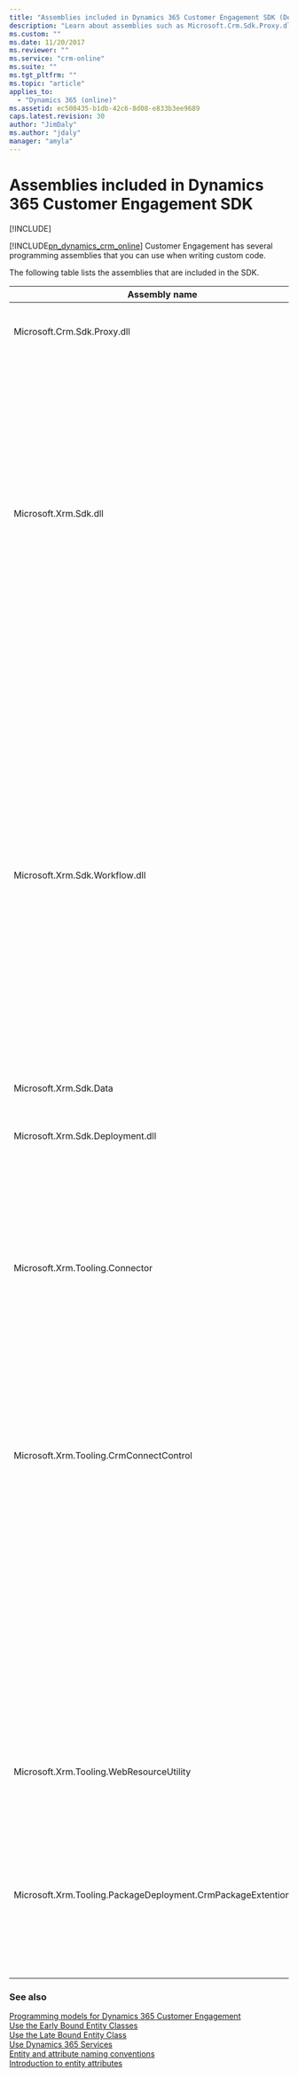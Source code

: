 ```yaml
---
title: "Assemblies included in Dynamics 365 Customer Engagement SDK (Developer Guide for Dynamics 365 Customer Engagement)| MicrosoftDocs"
description: "Learn about assemblies such as Microsoft.Crm.Sdk.Proxy.dll, Microsoft.Xrm.Sdk.dll, Microsoft.Xrm.Sdk.Workflow.dll, Microsoft.Crm.Tools.EmailProviders.dll and Microsoft.Xrm.Sdk.Deployment.dll that you can use when writing custom code"
ms.custom: ""
ms.date: 11/20/2017
ms.reviewer: ""
ms.service: "crm-online"
ms.suite: ""
ms.tgt_pltfrm: ""
ms.topic: "article"
applies_to: 
  - "Dynamics 365 (online)"
ms.assetid: ec508435-b1db-42c6-8d08-e833b3ee9689
caps.latest.revision: 30
author: "JimDaly"
ms.author: "jdaly"
manager: "amyla"
---
```

# Assemblies included in Dynamics 365 Customer Engagement SDK

[!INCLUDE[](../../includes/cc_applies_to_update_9_0_0.md)]

[!INCLUDE[pn_dynamics_crm_online](../../includes/pn-dynamics-crm-online.md)] Customer Engagement has several programming assemblies that you can use when writing custom code.  

 The following table lists the assemblies that are included in the SDK.  


|                          Assembly name                          |                             Namespace name                             |                                                                                                                                                                                        Description                                                                                                                                                                                        |
|-----------------------------------------------------------------|------------------------------------------------------------------------|-------------------------------------------------------------------------------------------------------------------------------------------------------------------------------------------------------------------------------------------------------------------------------------------------------------------------------------------------------------------------------------------|
|                   Microsoft.Crm.Sdk.Proxy.dll                   |                                                                        |                                                                                                             Defines requests and responses for messages business data model specific (non-core) messages as well as enumerations required for working with organization data.                                                                                                             |
|                                                                 |                        <xref:Microsoft.Crm.Sdk>                        |                                                                                     Contains enumerations of possible picklists and integer values for some attributes. The naming convention of the classes is \<*EntityName*>\<*AttributeName*> to make it easier to locate the specific attribute.                                                                                     |
|                                                                 |                   <xref:Microsoft.Crm.Sdk.Messages>                    |                                                                                                                                                   Contains request and responses for business data model specific (non-core) messages.                                                                                                                                                    |
|                      Microsoft.Xrm.Sdk.dll                      |                                                                        |                                                                                   Defines the core xRM methods and types, including proxy classes to make the connection to [!INCLUDE[pn_dynamics_crm](../../includes/pn-dynamics-crm.md)] simpler, authentication methods, and the service contracts.                                                                                    |
|                                                                 |                        <xref:Microsoft.Xrm.Sdk>                        |                                                                                                                            Defines the data contracts for attribute types, interfaces for authoring plug-ins, and other general purpose xRM types and methods.                                                                                                                            |
|                                                                 |                    <xref:Microsoft.Xrm.Sdk.Client>                     |                                                                                             Defines classes for use by client-code, including a data context, proxy classes to ease the connection to [!INCLUDE[pn_dynamics_crm](../../includes/pn-dynamics-crm.md)], and the LINQ provider.                                                                                              |
|                                                                 |                   <xref:Microsoft.Xrm.Sdk.Discovery>                   |                                                                                                                   Defines all classes required to communicate with the Discovery Service, including the service contract, all request/responses and supporting classes.                                                                                                                   |
|                                                                 |                   <xref:Microsoft.Xrm.Sdk.Messages>                    |                                                                                                                                Defines request/response classes for Create, Retrieve, Update, Delete, Associate , Disassociate, and the metadata classes.                                                                                                                                 |
|                                                                 |                   <xref:Microsoft.Xrm.Sdk.Metadata>                    |                                                                                                                                          Defines the data contracts for [!INCLUDE[pn_dynamics_crm](../../includes/pn-dynamics-crm.md)] metadata.                                                                                                                                          |
|                                                                 |                     <xref:Microsoft.Xrm.Sdk.Query>                     |                                                                                                                                       Defines query classes required to connect to [!INCLUDE[pn_dynamics_crm](../../includes/pn-dynamics-crm.md)].                                                                                                                                        |
|                 Microsoft.Xrm.Sdk.Workflow.dll                  |                                                                        |                                                                                                                                                         Defines types and methods required to author a custom workflow activity.                                                                                                                                                          |
|                                                                 |                   <xref:Microsoft.Xrm.Sdk.Workflow>                    |                                                                                                                                           Defines the attribute and dependency property classes required to author a custom workflow activity.                                                                                                                                            |
|                                                                 |              <xref:Microsoft.Xrm.Sdk.Workflow.Activities>              |                                                                                                                          Defines the workflow activities that are used by the [!INCLUDE[pn_dynamics_crm](../../includes/pn-dynamics-crm.md)] workflow designer.                                                                                                                           |
|                                                                 |              <xref:Microsoft.Xrm.Sdk.Workflow.Designers>               |                                                               Defines a [!INCLUDE[pn_Visual_Studio](../../includes/pn-visual-studio.md)] designer for displaying a [!INCLUDE[pn_dynamics_crm](../../includes/pn-dynamics-crm.md)] workflow in [!INCLUDE[pn_Visual_Studio_short](../../includes/pn-visual-studio-short.md)].                                                               |
|                     Microsoft.Xrm.Sdk.Data                      |                                                                        |                                                                                                    Defines methods and types needed for developing virtual entity data provider plug-ins. More information: [Get started with virtual entities](../virtual-entities/get-started-ve.md)                                                                                                    |
|                Microsoft.Xrm.Sdk.Deployment.dll                 |                                                                        |                                                                                                                                                        Defines types and methods for interacting with the Deployment Web Service.                                                                                                                                                         |
|                                                                 |                  <xref:Microsoft.Xrm.Sdk.Deployment>                   |                                                                                                                                                   Defines the data contracts necessary to communicate with the Deployment Web Service.                                                                                                                                                    |
|                                                                 |               <xref:Microsoft.Xrm.Sdk.Deployment.Proxy>                |                                                                                                                                                        Defines a helper class to generate a proxy for the Deployment Web Service.                                                                                                                                                         |
|                 Microsoft.Xrm.Tooling.Connector                 |                                                                        |                                                                      Provides the low-level interaction and wrapper methods for the Dynamics 365 Customer Engagement SDK assembly APIs. More information: [Build Windows client applications using the XRM tools](../build-windows-client-applications-xrm-tools.md)                                                                      |
|                                                                 |                 <xref:Microsoft.Xrm.Tooling.Connector>                 |                                                                                                                                                 Provides classes and methods to interact with the Customer Engagement SDK assembly APIs.                                                                                                                                                  |
|                                                                 |              <xref:Microsoft.Xrm.Tooling.Connector.Model>              |                                                                                                                                              Provides classes and events to communicate with the Customer Engagement Discovery Service APIs.                                                                                                                                              |
|             Microsoft.Xrm.Tooling.CrmConnectControl             |                                                                        | Defines a WPF user control that provides a common user interface for the sign-in experience to Dynamics 365 with built-in encryption for securely storing your credentials/profile, and then reusing it at runtime to automatically sign in to Dynamics 365. More information: [Build Windows client applications using the XRM tools](../build-windows-client-applications-xrm-tools.md) |
|                                                                 |             <xref:Microsoft.Xrm.Tooling.CrmConnectControl>             |                                                                                                                                                    Provides classes and methods to define a WPF control for common sign-in experience.                                                                                                                                                    |
|                                                                 |          <xref:Microsoft.Xrm.Tooling.CrmConnectControl.Model>          |                                                                                                                                   Provides classes and methods for the WPF control to communicate with the Customer Engagement Discovery Service APIs.                                                                                                                                    |
|                                                                 |       <xref:Microsoft.Xrm.Tooling.CrmConnectControl.Properties>        |                                                                                                                                             Provides a strongly-typed resource class for looking up localized strings in Customer Engagement.                                                                                                                                             |
|                                                                 |         <xref:Microsoft.Xrm.Tooling.CrmConnectControl.Utility>         |                                                                                      Provides classes and methods to perform utility operations such as storing, using, and managing user credentials, accessing, loading and describing configuration entries, and managing trace control settings.                                                                                      |
|            Microsoft.Xrm.Tooling.WebResourceUtility             |                                                                        |                                                               Provides support for accessing information from the following two types of web resources in Customer Engagement: Image and XML. More information: [Build Windows client applications using the XRM tools](../build-windows-client-applications-xrm-tools.md)                                                                |
|                                                                 |            <xref:Microsoft.Xrm.Tooling.WebResourceUtility>             |                                                                                                                                    Provides classes and methods to access information from Image and XML type of web resources in Customer Engagement.                                                                                                                                    |
| Microsoft.Xrm.Tooling.PackageDeployment.CrmPackageExtentionBase |                                                                        |                                                                                               Defines properties and customizations for the Customer Engagement package. More information: [Create packages for the Dynamics 365 Package Deployer](../create-packages-package-deployer.md)                                                                                                |
|                                                                 | <xref:Microsoft.Xrm.Tooling.PackageDeployment.CrmPackageExtentionBase> |                                                                                                                                         Provides classes and methods to define properties and customizations for the Customer Engagement package.                                                                                                                                         |

### See also  
 [Programming models for Dynamics 365 Customer Engagement](../programming-models.md)   
 [Use the Early Bound Entity Classes](use-early-bound-entity-classes-code.md)   
 [Use the Late Bound Entity Class](use-late-bound-entity-class-code.md)   
 [Use Dynamics 365 Services](use-services-in-code.md)   
 [Entity and attribute naming conventions](entity-attribute-naming-conventions.md)   
 [Introduction to entity attributes](../introduction-entity-attributes.md)